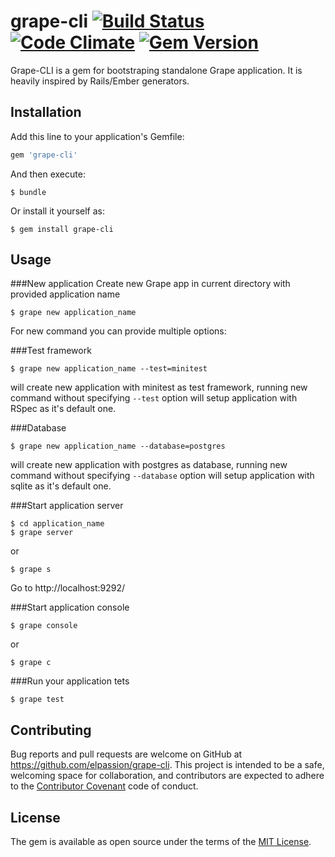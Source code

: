 # grape-cli [![Build Status](https://travis-ci.org/elpassion/grape-cli.svg?branch=master)](https://travis-ci.org/elpassion/grape-cli) [![Code Climate](https://codeclimate.com/github/elpassion/grape-cli/badges/gpa.svg)](https://codeclimate.com/github/elpassion/grape-cli) [![Gem Version](https://badge.fury.io/rb/grape-cli.svg)](http://badge.fury.io/rb/grape-cli)

Grape-CLI is a gem for bootstraping standalone Grape application.
It is heavily inspired by Rails/Ember generators.

## Installation

Add this line to your application's Gemfile:

```ruby
gem 'grape-cli'
```

And then execute:

    $ bundle

Or install it yourself as:

    $ gem install grape-cli

## Usage

###New application
Create new Grape app in current directory with provided application name

    $ grape new application_name

For new command you can provide multiple options:

###Test framework

    $ grape new application_name --test=minitest


will create new application with minitest as test framework,
running new command without specifying `--test` option will setup application with RSpec as it's default one.

###Database

    $ grape new application_name --database=postgres


will create new application with postgres as database,
running new command without specifying `--database` option will setup application with sqlite as it's default one.

###Start application server

    $ cd application_name
    $ grape server
or

    $ grape s
Go to http://localhost:9292/

###Start application console

    $ grape console
or

    $ grape c

###Run your application tets

    $ grape test


## Contributing

Bug reports and pull requests are welcome on GitHub at https://github.com/elpassion/grape-cli. This project is intended to be a safe, welcoming space for collaboration, and contributors are expected to adhere to the [Contributor Covenant](contributor-covenant.org) code of conduct.


## License

The gem is available as open source under the terms of the [MIT License](http://opensource.org/licenses/MIT).

